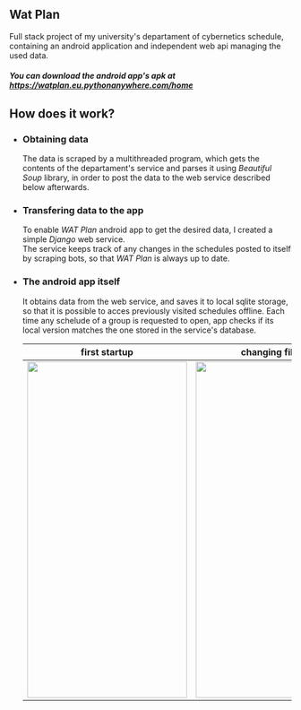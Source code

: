 ## Wat Plan
Full stack project of my university's departament of cybernetics schedule, containing an android application and independent web api managing the used data.

##### You can download the android app's apk at https://watplan.eu.pythonanywhere.com/home


## How does it work?
  * ### Obtaining data   
    The data is scraped by a multithreaded program, which gets the contents of the departament's service and parses 
    it using *Beautiful Soup* library, in order to post the data to the web service described below afterwards.
    
  * ### Transfering data to the app
    To enable *WAT Plan* android app to get the desired data, I created a simple *Django* web service.   
    The service keeps track of any changes in the schedules posted to itself by scraping bots, so that *WAT Plan* is always up to date.
    
  * ### The android app itself
    It obtains data from the web service, and saves it to local sqlite storage, so that it is possible to acces previously visited schedules offline. Each time any schelude of a group is requested to open, app checks if its local version matches the one stored in the service's database.   
    
    |first startup|changing filters|
    |---|---|
    |<img src="preview/start.gif" width="285" height="600">|<img src="preview/features.gif" width="285" height="600">|
